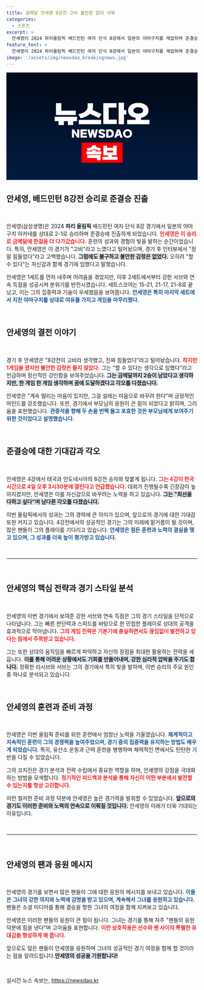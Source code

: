 ```yaml
---
title: 금메달 안세영 8강전 고비 불안함 없이 극복
categories:
  - 스포츠
excerpt: >
  안세영이 2024 파리올림픽 배드민턴 여자 단식 8강에서 일본의 야마구치를 제압하며 준결승에 진출했다. 금메달까지 2승 남았고, 최선을 다하겠다는 의지를 드러낸 그는 부모님의 응원에 힘입어 더욱 진정한 승리를 향해 나아간다!
feature_text: >
  안세영이 2024 파리올림픽 배드민턴 여자 단식 8강에서 일본의 야마구치를 제압하며 준결승에 진출했다. 금메달까지 2승 남았고, 최선을 다하겠다는 의지를 드러낸 그는 부모님의 응원에 힘입어 더욱 진정한 승리를 향해 나아간다!
image: '/assets/img/newsdao_breakingnews.jpg'
---
```


<p><img src="/assets/img/newsdao_breakingnews.jpg" alt="ontimetimes 속보" /></p>

<h2 data-ke-size="size26">안세영, 배드민턴 8강전 승리로 준결승 진출</h2>

<p data-ke-size="size16">&nbsp;</p>

<p>안세영(삼성생명)은 2024 <b>파리 올림픽</b> 배드민턴 여자 단식 8강 경기에서 일본의 야마구치 아카네를 상대로 2-1로 승리하며 준결승에 진출하게 되었습니다. <b><span style="color: #ee2323;">안세영은 이 승리로 금메달에 한걸음 더 다가갔습니다.</span></b> 훈련의 성과와 경험이 빛을 발하는 순간이었습니다. 특히, 안세영은 이 경기가 "고비"라고 느꼈다고 털어놨으며, 경기 후 인터뷰에서 "정말 힘들었다"라고 고백했습니다. <b><span style="background-color: #21538527;">그럼에도 불구하고 불안한 감정은 없었다.</span></b> 오히려 "할 수 있다"는 자신감과 함께 경기에 임했다고 말했습니다.</p>

<p>안세영은 1세트를 먼저 내주며 어려움을 겪었지만, 이후 2세트에서부터 강한 서브와 연속 득점을 성공시켜 분위기를 반전시켰습니다. 세트스코어는 15-21, 21-17, 21-8로 끝났고, 이는 그의 집중력과 기술이 우세했음을 보여줍니다. <b><span style="color: #1a5490;">안세영은 특히 마지막 세트에서 지친 야마구치를 상대로 여유를 가지고 게임을 마무리했다.</span></b></p>

<p data-ke-size="size16">&nbsp;</p>

<h2 data-ke-size="size26">안세영의 결전 이야기</h2>

<p data-ke-size="size16">&nbsp;</p>

<p>경기 후 안세영은 "8강전이 고비라 생각했고, 진짜 힘들었다"라고 털어놨습니다. <b><span style="color: #ee2323;">하지만 1게임을 졌지만 불안한 감정은 들지 않았다.</span></b> 그는 "할 수 있다는 생각으로 임했다"라고 언급하며 정신적인 강인함을 보여주었습니다. <b><span style="background-color: #21538527;">그는 금메달까지 2승이 남았다고 생각하지만, 한 게임 한 게임 생각하며 꿈에 도달하겠다고 각오를 다졌습니다.</span></b></p>

<p>안세영은 "계속 떨리는 마음이 있지만, 그걸 설레는 마음으로 바꾸려 한다"며 긍정적인 마인드를 강조했습니다. 또한, 경기에서 부모님의 응원이 큰 힘이 되었다고 밝히며, 그리움을 표현했습니다. <b><span style="color: #1a5490;">관중석을 향해 두 손을 번쩍 들고 포효한 것은 부모님에게 보여주기 위한 것이었다고 설명했습니다.</span></b></p>

<p data-ke-size="size16">&nbsp;</p>

<h2 data-ke-size="size26">준결승에 대한 기대감과 각오</h2>

<p data-ke-size="size16">&nbsp;</p>

<p>안세영은 4강에서 태국과 인도네시아의 8강전 승자와 맞붙게 됩니다. <b><span style="color: #ee2323;">그는 4강이 한국시간으로 4일 오후 3시30분에 열린다고 언급했습니다.</span></b> 대회가 진행될수록 긴장감이 높아지겠지만, 안세영은 이를 자신감으로 바꾸려는 노력을 하고 있습니다. <b><span style="background-color: #21538527;">그는 "최선을 다하고 싶다"며 남다른 각오를 다졌습니다.</span></b></p>

<p>이번 올림픽에서의 성과는 그의 경력에 큰 의미가 있으며, 앞으로의 경기에 대한 기대감 또한 커지고 있습니다. 4강전에서의 성공적인 경기는 그의 미래에 밑거름이 될 것이며, 많은 팬들이 그의 플레이를 기다리고 있습니다. <b><span style="color: #1a5490;">안세영은 힘든 훈련과 노력의 결실을 맺고 있으며, 그 성과를 더욱 높이 평가받고 있습니다.</span></b></p>

<p data-ke-size="size16">&nbsp;</p>

<hr style="border: 1px solid #eee;">

<p data-ke-size="size16">&nbsp;</p>

<h2 data-ke-size="size26">안세영의 핵심 전략과 경기 스타일 분석</h2>

<p data-ke-size="size16">&nbsp;</p>

<p>안세영의 이번 경기에서 보여준 강한 서브와 연속 득점은 그의 경기 스타일을 단적으로 나타냅니다. 그는 빠른 판단력과 스피드를 바탕으로 한 민첩한 플레이로 상대의 공격을 효과적으로 막아냅니다. <b><span style="color: #ee2323;">그의 게임 전략은 기본기에 충실하면서도 끊임없이 발전하고 있다는 점에서 주목받고 있습니다.</span></b></p>

<p>그는 또한 상대의 움직임을 빠르게 파악하고 자신의 장점을 최대한 활용하는 전략을 세웁니다. <b><span style="background-color: #21538527;">이를 통해 어려운 상황에서도 기회를 만들어내며, 강한 심리적 압박을 주기도 합니다.</span></b> 정확한 리시브와 서브는 그의 경기에서 특히 빛을 발하며, 이번 승리의 주요 원인 중 하나로 분석되고 있습니다.</p>

<p data-ke-size="size16">&nbsp;</p>

<h2 data-ke-size="size26">안세영의 훈련과 준비 과정</h2>

<p data-ke-size="size16">&nbsp;</p>

<p>안세영은 이번 올림픽 준비를 위한 훈련에서 엄청난 노력을 기울였습니다.  <b><span style="color: #1a5490;">체계적이고 지속적인 훈련이 그의 경쟁력을 높여주었으며, 경기 중의 집중력을 유지하는 방법도 배우게 되었습니다.</span></b> 특히, 유산소 운동과 근력 훈련을 병행하며 체력적인 면에서도 탄탄한 기반을 다질 수 있었습니다.</p>

<p>그의 코치진은 경기 분석과 전략 수립에서 중요한 역할을 하며, 안세영의 강점을 극대화하는 방법을 모색합니다. <b><span style="color: #ee2323;">정기적인 피드백과 분석을 통해 자신이 어떤 부분에서 발전할 수 있는지를 항상 고민합니다.</span></b></p>

<p>이런 철저한 준비 과정 덕분에 안세영은 높은 경기력을 발휘할 수 있었습니다. <b><span style="background-color: #21538527;">앞으로의 경기도 이러한 준비와 노력의 연속으로 이뤄질 것입니다.</span></b> 안세영의 미래가 더욱 기대되는 이유입니다. </p>

<p data-ke-size="size16">&nbsp;</p>

<hr style="border: 1px solid #eee;">

<p data-ke-size="size16">&nbsp;</p>

<h2 data-ke-size="size26">안세영의 팬과 응원 메시지</h2>

<p data-ke-size="size16">&nbsp;</p>

<p>안세영의 경기를 보면서 많은 팬들이 그에 대한 응원의 메시지를 보내고 있습니다. <b><span style="color: #1a5490;">이들은 그녀의 강한 의지와 노력에 감명을 받고 있으며, 계속해서 그녀를 응원하고 있습니다.</span></b> 팬들은 소셜 미디어를 통해 결승을 향한 그녀의 여정을 함께 지켜보고 있습니다.</p>

<p>안세영은 이러한 팬들의 응원이 큰 힘이 됩니다. 그녀는 경기를 통해 자주 "팬들의 응원 덕분에 힘을 낸다"며 고마움을 표현합니다. <b><span style="color: #ee2323;">이런 상호작용은 선수와 팬 사이의 특별한 유대감을 형성하게 해 줍니다.</span></b></p>

<p>앞으로도 많은 팬들이 안세영을 응원하며 그녀의 성공적인 경기 여정을 함께 할 것이라는 점을 알려드립니다.<b><span style="background-color: #21538527;">안세영의 성공을 기원합니다!</span></b></p>

<p data-ke-size="size16">&nbsp;</p>
실시간 뉴스 속보는, <a href="https://newsdao.kr" rel="dofollow">https://newsdao.kr</a>


